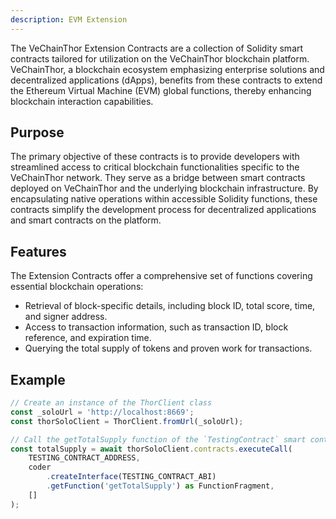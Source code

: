 ```yaml
---
description: EVM Extension
---
```


The VeChainThor Extension Contracts are a collection of Solidity smart contracts tailored for utilization on the VeChainThor blockchain platform. VeChainThor, a blockchain ecosystem emphasizing enterprise solutions and decentralized applications (dApps), benefits from these contracts to extend the Ethereum Virtual Machine (EVM) global functions, thereby enhancing blockchain interaction capabilities.

## Purpose

The primary objective of these contracts is to provide developers with streamlined access to critical blockchain functionalities specific to the VeChainThor network. They serve as a bridge between smart contracts deployed on VeChainThor and the underlying blockchain infrastructure. By encapsulating native operations within accessible Solidity functions, these contracts simplify the development process for decentralized applications and smart contracts on the platform.

## Features

The Extension Contracts offer a comprehensive set of functions covering essential blockchain operations:

 - Retrieval of block-specific details, including block ID, total score, time, and signer address.
 - Access to transaction information, such as transaction ID, block reference, and expiration time.
 - Querying the total supply of tokens and proven work for transactions.

## Example

```typescript { name=evm-extension, category=example }
// Create an instance of the ThorClient class
const _soloUrl = 'http://localhost:8669';
const thorSoloClient = ThorClient.fromUrl(_soloUrl);

// Call the getTotalSupply function of the `TestingContract` smart contract
const totalSupply = await thorSoloClient.contracts.executeCall(
    TESTING_CONTRACT_ADDRESS,
    coder
        .createInterface(TESTING_CONTRACT_ABI)
        .getFunction('getTotalSupply') as FunctionFragment,
    []
);
```
